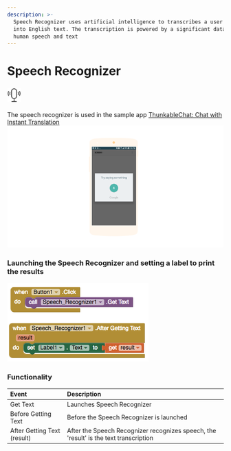 ```yaml
---
description: >-
  Speech Recognizer uses artificial intelligence to transcribes a user's speech
  into English text. The transcription is powered by a significant database of
  human speech and text
---
```


# Speech Recognizer

### ![](../../../../.gitbook/assets/speech-recognizer-icon.png)

The speech recognizer is used in the sample app [ThunkableChat: Chat with Instant Translation](https://www.gitbook.com/book/albertching/thunkable-docs/edit#)![](../../../../.gitbook/assets/speech-recognizer-fig-1%20%281%29.png)

### Launching the Speech Recognizer and setting a label to print the results

![](../../../../.gitbook/assets/speech-recognizer-blocks.png)

### Functionality

| Event | Description |
| :--- | :--- |
| Get Text | Launches Speech Recognizer |
| Before Getting Text | Before the Speech Recognizer is launched |
| After Getting Text \(result\) | After the Speech Recognizer recognizes speech, the 'result' is the text transcription |

